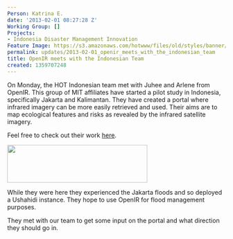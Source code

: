 ```yaml
---
Person: Katrina E.
date: '2013-02-01 08:27:28 Z'
Working Group: []
Projects:
- Indonesia Disaster Management Innovation
Feature Image: https://s3.amazonaws.com/hotwww/files/old/styles/banner/public/Selection_349.png
permalink: updates/2013-02-01_openir_meets_with_the_indonesian_team
title: OpenIR meets with the Indonesian Team
created: 1359707248
---
```

<p>On Monday, the HOT Indonesian team met with Juhee and Arlene from OpenIR. This group of MIT affiliates have started a pilot study in Indonesia, specifically Jakarta and Kalimantan. They have created a portal where infrared imagery can be more easily retrieved and used. Their aims are to map ecological features and risks as revealed by the infrared satellite imagery.</p><p>Feel free to check out their work <a href="http://openir.media.mit.edu/">here</a>.</p><p><img class="image-large" src="https://s3.amazonaws.com/hotwww/files/old/styles/large/public/Selection_349_0.png?itok=7a3P6kwJ" alt="" style="width:323px;height:87px"></p><p>While they were here they experienced the Jakarta floods and so deployed a Ushahidi instance. They hope to use OpenIR for flood management purposes.</p><p>They met with our team to get some input on the portal and what direction they should go in.</p>
